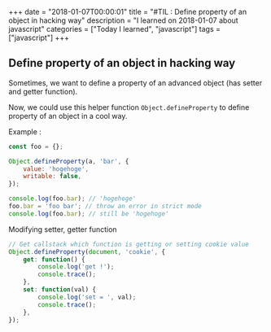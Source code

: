 +++
date = "2018-01-07T00:00:01"
title = "#TIL : Define property of an object in hacking way"
description = "I learned on 2018-01-07 about javascript"
categories = ["Today I learned", "javascript"]
tags = ["javascript"]
+++



## Define property of an object in hacking way

Sometimes, we want to define a property of an advanced object (has setter and getter function).

Now, we could use this helper function `Object.defineProperty` to define property of an object in a cool way.

Example :

```js
const foo = {};

Object.defineProperty(a, 'bar', {
	value: 'hogehoge',
	writable: false,
});

console.log(foo.bar); // 'hogehoge'
foo.bar = 'foo bar'; // throw an error in strict mode
console.log(foo.bar); // still be 'hogehoge'
```

Modifying setter, getter function

```js
// Get callstack which function is getting or setting cookie value
Object.defineProperty(document, 'cookie', {
	get: function() {
		console.log('get !');
		console.trace();
	},
	set: function(val) {
		console.log('set = ', val);
		console.trace();
	},
}); 
```
